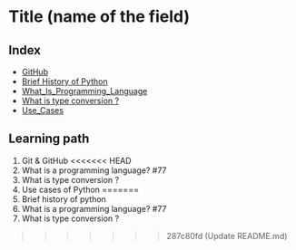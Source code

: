 <!--
1. Every major folder, for example, Frontend Web Development, Backend Web Development, Data Structures and Algorithm, etc, will have an index page.
2. Every index page should have a title, index with a link to all the language/topic folders, and a Learning path.
3. The learning path should act as a roadmap to the learners. The learners should not be clueless after coming to the repository.
    -->

# Title (name of the field)

## Index
- [GitHub](./Git_And_GitHub)
- [Brief History of Python](./History_Of_Python)
- [What_Is_Programming_Language](./What_Is_Programming_Language)
- [What is type conversion ?](./Type_Conversion)
- [Use_Cases](./Use_Cases)
## Learning path
1. Git & GitHub
<<<<<<< HEAD
2. What is a programming language? #77
3. What is type conversion ?
4. Use cases of Python
=======
2. Brief history of python
3. What is a programming language? #77
4. What is type conversion ?
>>>>>>> 287c80fd (Update README.md)
